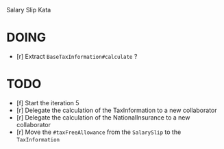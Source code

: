 Salary Slip Kata

# DOING

- [r] Extract `BaseTaxInformation#calculate` ?

# TODO

- [f] Start the iteration 5
- [r] Delegate the calculation of the TaxInformation to a new collaborator
- [r] Delegate the calculation of the NationalInsurance to a new collaborator
- [r] Move the `#taxFreeAllowance` from the `SalarySlip` to the `TaxInformation`
